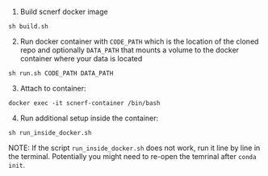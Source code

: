 

1. Build scnerf docker image
```shell
sh build.sh
```

2. Run docker container with `CODE_PATH` which is the location of the cloned repo and optionally `DATA_PATH` that mounts a volume to the docker container where your data is located
```shell
sh run.sh CODE_PATH DATA_PATH
```

3. Attach to container:
```shell
docker exec -it scnerf-container /bin/bash
```

4. Run additional setup inside the container:
```shell
sh run_inside_docker.sh
```

NOTE: If the script `run_inside_docker.sh` does not work, run it line by line in the terminal. Potentially you might need to re-open the temrinal after `conda init`.

